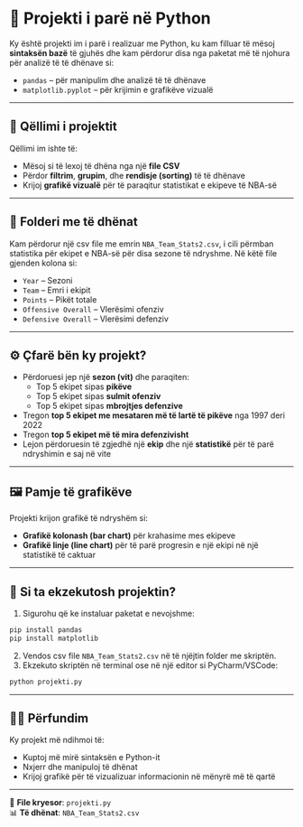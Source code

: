 
# 📌 Projekti i parë në Python

Ky është projekti im i parë i realizuar me Python, ku kam filluar të mësoj **sintaksën bazë** të gjuhës dhe kam përdorur disa nga paketat më të njohura për analizë të të dhënave si:

- `pandas` – për manipulim dhe analizë të të dhënave
- `matplotlib.pyplot` – për krijimin e grafikëve vizualë

---

## 🎯 Qëllimi i projektit

Qëllimi im ishte të:

- Mësoj si të lexoj të dhëna nga një **file CSV**
- Përdor **filtrim**, **grupim**, dhe **rendisje (sorting)** të të dhënave
- Krijoj **grafikë vizualë** për të paraqitur statistikat e ekipeve të NBA-së

---

## 📁 Folderi me të dhënat

Kam përdorur një csv file me emrin `NBA_Team_Stats2.csv`, i cili përmban statistika për ekipet e NBA-së për disa sezone të ndryshme. Në këtë file gjenden kolona si:

- `Year` – Sezoni
- `Team` – Emri i ekipit
- `Points` – Pikët totale
- `Offensive Overall` – Vlerësimi ofenziv
- `Defensive Overall` – Vlerësimi defenziv

---

## ⚙️ Çfarë bën ky projekt?

- Përdoruesi jep një **sezon (vit)** dhe paraqiten:
  - Top 5 ekipet sipas **pikëve**
  - Top 5 ekipet sipas **sulmit ofenziv**
  - Top 5 ekipet sipas **mbrojtjes defenzive**
- Tregon **top 5 ekipet me mesataren më të lartë të pikëve** nga 1997 deri 2022
- Tregon **top 5 ekipet më të mira defenzivisht**
- Lejon përdoruesin të zgjedhë një **ekip** dhe një **statistikë** për të parë ndryshimin e saj në vite

---

## 🖼️ Pamje të grafikëve

Projekti krijon grafikë të ndryshëm si:

- **Grafikë kolonash (bar chart)** për krahasime mes ekipeve
- **Grafikë linje (line chart)** për të parë progresin e një ekipi në një statistikë të caktuar

---

## 🚀 Si ta ekzekutosh projektin?

1. Sigurohu që ke instaluar paketat e nevojshme:

```bash
pip install pandas
pip install matplotlib
```

2. Vendos csv file `NBA_Team_Stats2.csv` në të njëjtin folder me skriptën.
3. Ekzekuto skriptën në terminal ose në një editor si PyCharm/VSCode:

```bash
python projekti.py
```

---

## 👨‍💻 Përfundim

Ky projekt më ndihmoi të:

- Kuptoj më mirë sintaksën e Python-it
- Nxjerr dhe manipuloj të dhënat
- Krijoj grafikë për të vizualizuar informacionin në mënyrë më të qartë

---

📂 **File kryesor**: `projekti.py`  
📊 **Të dhënat**: `NBA_Team_Stats2.csv`
